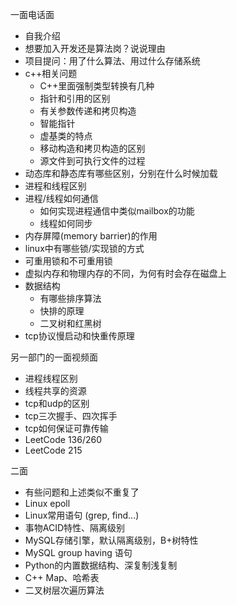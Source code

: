 一面电话面
+ 自我介绍
+ 想要加入开发还是算法岗？说说理由
+ 项目提问：用了什么算法、用过什么存储系统
+ c++相关问题
    + C++里面强制类型转换有几种
    + 指针和引用的区别
    + 有关参数传递和拷贝构造
    + 智能指针
    + 虚基类的特点
    + 移动构造和拷贝构造的区别
    + 源文件到可执行文件的过程
+ 动态库和静态库有哪些区别，分别在什么时候加载
+ 进程和线程区别
+ 进程/线程如何通信
    + 如何实现进程通信中类似mailbox的功能
    + 线程如何同步
+ 内存屏障(memory barrier)的作用
+ linux中有哪些锁/实现锁的方式
+ 可重用锁和不可重用锁
+ 虚拟内存和物理内存的不同，为何有时会存在磁盘上
+ 数据结构
    + 有哪些排序算法
    + 快排的原理
    + 二叉树和红黑树
+ tcp协议慢启动和快重传原理

另一部门的一面视频面
+ 进程线程区别
+ 线程共享的资源
+ tcp和udp的区别
+ tcp三次握手、四次挥手
+ tcp如何保证可靠传输
+ LeetCode 136/260
+ LeetCode 215

二面
+ 有些问题和上述类似不重复了
+ Linux epoll
+ Linux常用语句 (grep, find...)
+ 事物ACID特性、隔离级别
+ MySQL存储引擎，默认隔离级别，B+树特性
+ MySQL group having 语句
+ Python的内置数据结构、深复制浅复制
+ C++ Map、哈希表
+ 二叉树层次遍历算法